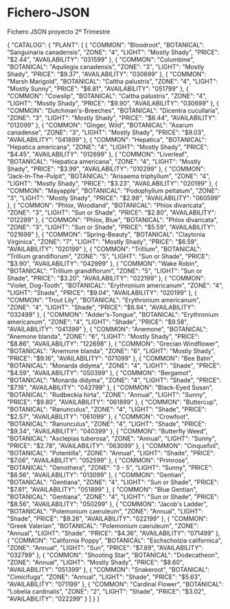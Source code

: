 # Fichero-JSON
Fichero JSON proyecto 2º Trimestre

{
	"CATALOG": {
		"PLANT": [
			{
				"COMMON": "Bloodroot",
				"BOTANICAL": "Sanguinaria canadensis",
				"ZONE": "4",
				"LIGHT": "Mostly Shady",
				"PRICE": "$2.44",
				"AVAILABILITY": "031599"
			},
			{
				"COMMON": "Columbine",
				"BOTANICAL": "Aquilegia canadensis",
				"ZONE": "3",
				"LIGHT": "Mostly Shady",
				"PRICE": "$9.37",
				"AVAILABILITY": "030699"
			},
			{
				"COMMON": "Marsh Marigold",
				"BOTANICAL": "Caltha palustris",
				"ZONE": "4",
				"LIGHT": "Mostly Sunny",
				"PRICE": "$6.81",
				"AVAILABILITY": "051799"
			},
			{
				"COMMON": "Cowslip",
				"BOTANICAL": "Caltha palustris",
				"ZONE": "4",
				"LIGHT": "Mostly Shady",
				"PRICE": "$9.90",
				"AVAILABILITY": "030699"
			},
			{
				"COMMON": "Dutchman's-Breeches",
				"BOTANICAL": "Dicentra cucullaria",
				"ZONE": "3",
				"LIGHT": "Mostly Shady",
				"PRICE": "$6.44",
				"AVAILABILITY": "012099"
			},
			{
				"COMMON": "Ginger, Wild",
				"BOTANICAL": "Asarum canadense",
				"ZONE": "3",
				"LIGHT": "Mostly Shady",
				"PRICE": "$9.03",
				"AVAILABILITY": "041899"
			},
			{
				"COMMON": "Hepatica",
				"BOTANICAL": "Hepatica americana",
				"ZONE": "4",
				"LIGHT": "Mostly Shady",
				"PRICE": "$4.45",
				"AVAILABILITY": "012699"
			},
			{
				"COMMON": "Liverleaf",
				"BOTANICAL": "Hepatica americana",
				"ZONE": "4",
				"LIGHT": "Mostly Shady",
				"PRICE": "$3.99",
				"AVAILABILITY": "010299"
			},
			{
				"COMMON": "Jack-In-The-Pulpit",
				"BOTANICAL": "Arisaema triphyllum",
				"ZONE": "4",
				"LIGHT": "Mostly Shady",
				"PRICE": "$3.23",
				"AVAILABILITY": "020199"
			},
			{
				"COMMON": "Mayapple",
				"BOTANICAL": "Podophyllum peltatum",
				"ZONE": "3",
				"LIGHT": "Mostly Shady",
				"PRICE": "$2.98",
				"AVAILABILITY": "060599"
			},
			{
				"COMMON": "Phlox, Woodland",
				"BOTANICAL": "Phlox divaricata",
				"ZONE": "3",
				"LIGHT": "Sun or Shade",
				"PRICE": "$2.80",
				"AVAILABILITY": "012299"
			},
			{
				"COMMON": "Phlox, Blue",
				"BOTANICAL": "Phlox divaricata",
				"ZONE": "3",
				"LIGHT": "Sun or Shade",
				"PRICE": "$5.59",
				"AVAILABILITY": "021699"
			},
			{
				"COMMON": "Spring-Beauty",
				"BOTANICAL": "Claytonia Virginica",
				"ZONE": "7",
				"LIGHT": "Mostly Shady",
				"PRICE": "$6.59",
				"AVAILABILITY": "020199"
			},
			{
				"COMMON": "Trillium",
				"BOTANICAL": "Trillium grandiflorum",
				"ZONE": "5",
				"LIGHT": "Sun or Shade",
				"PRICE": "$3.90",
				"AVAILABILITY": "042999"
			},
			{
				"COMMON": "Wake Robin",
				"BOTANICAL": "Trillium grandiflorum",
				"ZONE": "5",
				"LIGHT": "Sun or Shade",
				"PRICE": "$3.20",
				"AVAILABILITY": "022199"
			},
			{
				"COMMON": "Violet, Dog-Tooth",
				"BOTANICAL": "Erythronium americanum",
				"ZONE": "4",
				"LIGHT": "Shade",
				"PRICE": "$9.04",
				"AVAILABILITY": "020199"
			},
			{
				"COMMON": "Trout Lily",
				"BOTANICAL": "Erythronium americanum",
				"ZONE": "4",
				"LIGHT": "Shade",
				"PRICE": "$6.94",
				"AVAILABILITY": "032499"
			},
			{
				"COMMON": "Adder's-Tongue",
				"BOTANICAL": "Erythronium americanum",
				"ZONE": "4",
				"LIGHT": "Shade",
				"PRICE": "$9.58",
				"AVAILABILITY": "041399"
			},
			{
				"COMMON": "Anemone",
				"BOTANICAL": "Anemone blanda",
				"ZONE": "6",
				"LIGHT": "Mostly Shady",
				"PRICE": "$8.86",
				"AVAILABILITY": "122698"
			},
			{
				"COMMON": "Grecian Windflower",
				"BOTANICAL": "Anemone blanda",
				"ZONE": "6",
				"LIGHT": "Mostly Shady",
				"PRICE": "$9.16",
				"AVAILABILITY": "071099"
			},
			{
				"COMMON": "Bee Balm",
				"BOTANICAL": "Monarda didyma",
				"ZONE": "4",
				"LIGHT": "Shade",
				"PRICE": "$4.59",
				"AVAILABILITY": "050399"
			},
			{
				"COMMON": "Bergamot",
				"BOTANICAL": "Monarda didyma",
				"ZONE": "4",
				"LIGHT": "Shade",
				"PRICE": "$7.16",
				"AVAILABILITY": "042799"
			},
			{
				"COMMON": "Black-Eyed Susan",
				"BOTANICAL": "Rudbeckia hirta",
				"ZONE": "Annual",
				"LIGHT": "Sunny",
				"PRICE": "$9.80",
				"AVAILABILITY": "061899"
			},
			{
				"COMMON": "Buttercup",
				"BOTANICAL": "Ranunculus",
				"ZONE": "4",
				"LIGHT": "Shade",
				"PRICE": "$2.57",
				"AVAILABILITY": "061099"
			},
			{
				"COMMON": "Crowfoot",
				"BOTANICAL": "Ranunculus",
				"ZONE": "4",
				"LIGHT": "Shade",
				"PRICE": "$9.34",
				"AVAILABILITY": "040399"
			},
			{
				"COMMON": "Butterfly Weed",
				"BOTANICAL": "Asclepias tuberosa",
				"ZONE": "Annual",
				"LIGHT": "Sunny",
				"PRICE": "$2.78",
				"AVAILABILITY": "063099"
			},
			{
				"COMMON": "Cinquefoil",
				"BOTANICAL": "Potentilla",
				"ZONE": "Annual",
				"LIGHT": "Shade",
				"PRICE": "$7.06",
				"AVAILABILITY": "052599"
			},
			{
				"COMMON": "Primrose",
				"BOTANICAL": "Oenothera",
				"ZONE": "3 - 5",
				"LIGHT": "Sunny",
				"PRICE": "$6.56",
				"AVAILABILITY": "013099"
			},
			{
				"COMMON": "Gentian",
				"BOTANICAL": "Gentiana",
				"ZONE": "4",
				"LIGHT": "Sun or Shade",
				"PRICE": "$7.81",
				"AVAILABILITY": "051899"
			},
			{
				"COMMON": "Blue Gentian",
				"BOTANICAL": "Gentiana",
				"ZONE": "4",
				"LIGHT": "Sun or Shade",
				"PRICE": "$8.56",
				"AVAILABILITY": "050299"
			},
			{
				"COMMON": "Jacob's Ladder",
				"BOTANICAL": "Polemonium caeruleum",
				"ZONE": "Annual",
				"LIGHT": "Shade",
				"PRICE": "$9.26",
				"AVAILABILITY": "022199"
			},
			{
				"COMMON": "Greek Valerian",
				"BOTANICAL": "Polemonium caeruleum",
				"ZONE": "Annual",
				"LIGHT": "Shade",
				"PRICE": "$4.36",
				"AVAILABILITY": "071499"
			},
			{
				"COMMON": "California Poppy",
				"BOTANICAL": "Eschscholzia californica",
				"ZONE": "Annual",
				"LIGHT": "Sun",
				"PRICE": "$7.89",
				"AVAILABILITY": "032799"
			},
			{
				"COMMON": "Shooting Star",
				"BOTANICAL": "Dodecatheon",
				"ZONE": "Annual",
				"LIGHT": "Mostly Shady",
				"PRICE": "$8.60",
				"AVAILABILITY": "051399"
			},
			{
				"COMMON": "Snakeroot",
				"BOTANICAL": "Cimicifuga",
				"ZONE": "Annual",
				"LIGHT": "Shade",
				"PRICE": "$5.63",
				"AVAILABILITY": "071199"
			},
			{
				"COMMON": "Cardinal Flower",
				"BOTANICAL": "Lobelia cardinalis",
				"ZONE": "2",
				"LIGHT": "Shade",
				"PRICE": "$3.02",
				"AVAILABILITY": "022299"
			}
		]
	}
}
